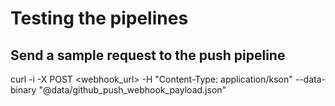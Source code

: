# Testing the pipelines

## Send a sample request to the push pipeline

curl -i -X POST <webhook_url> -H "Content-Type: application/kson" --data-binary "@data/github_push_webhook_payload.json"